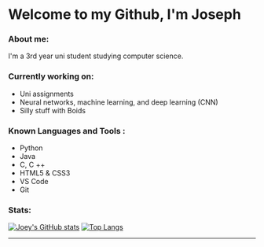 # Welcome to my Github, I'm Joseph

### About me: ### 

I'm a 3rd year uni student studying computer science. 

### Currently working on: ### 
- Uni assignments
- Neural networks, machine learning, and deep learning (CNN)
- Silly stuff with Boids

### Known Languages and Tools : ###
- Python 
- Java
- C, C ++
- HTML5 & CSS3
- VS Code
- Git

### Stats: ### 
[![Joey's GitHub stats](https://github-readme-stats.vercel.app/api?username=JosephJ42&show_icons=true&theme=radical)](https://github.com/anuraghazra//github-readme-stats) [![Top Langs](https://github-readme-stats.vercel.app/api/top-langs/?username=JosephJ42&layout=compact)](https://github.com/anuraghazra/github-readme-stats)

- - - -

<!--
**JosephJ42/JosephJ42** is a ✨ _special_ ✨ repository because its `README.md` (this file) appears on your GitHub profile.

Here are some ideas to get you started:

- 🔭 I’m currently working on ...
- 🌱 I’m currently learning ...
- 👯 I’m looking to collaborate on ...
- 🤔 I’m looking for help with ...
- 💬 Ask me about ...
- 📫 How to reach me: ...
- 😄 Pronouns: ...
- ⚡ Fun fact: ...
-->
